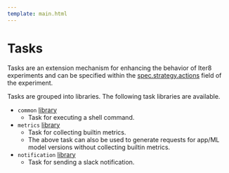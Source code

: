 ```yaml
---
template: main.html
---
```


# Tasks

Tasks are an extension mechanism for enhancing the behavior of Iter8 experiments and can be specified within the [spec.strategy.actions](../experiment/#strategy) field of the experiment.

Tasks are grouped into libraries. The following task libraries are available.

- `common` [library](common/#common-tasks)
    * Task for executing a shell command.
- `metrics` [library](metrics/#metrics-tasks)
    * Task for collecting builtin metrics.
    * The above task can also be used to generate requests for app/ML model versions without collecting builtin metrics.
- `notification` [library](notification/#notification-tasks)
    * Task for sending a slack notification.
